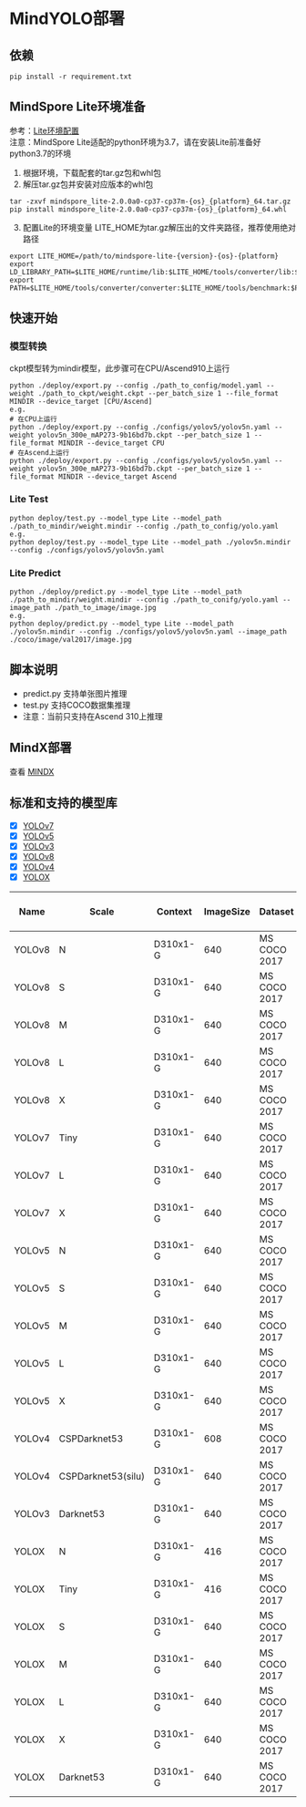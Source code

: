 # MindYOLO部署

## 依赖
   ```shell
   pip install -r requirement.txt
   ```

## MindSpore Lite环境准备
   参考：[Lite环境配置](https://mindspore.cn/lite) <br>
   注意：MindSpore Lite适配的python环境为3.7，请在安装Lite前准备好python3.7的环境 <br>
   1. 根据环境，下载配套的tar.gz包和whl包
   2. 解压tar.gz包并安装对应版本的whl包
   ```shell
   tar -zxvf mindspore_lite-2.0.0a0-cp37-cp37m-{os}_{platform}_64.tar.gz
   pip install mindspore_lite-2.0.0a0-cp37-cp37m-{os}_{platform}_64.whl
   ```
   3. 配置Lite的环境变量
   LITE_HOME为tar.gz解压出的文件夹路径，推荐使用绝对路径
   ```shell
   export LITE_HOME=/path/to/mindspore-lite-{version}-{os}-{platform}
   export LD_LIBRARY_PATH=$LITE_HOME/runtime/lib:$LITE_HOME/tools/converter/lib:$LD_LIBRARY_PATH
   export PATH=$LITE_HOME/tools/converter/converter:$LITE_HOME/tools/benchmark:$PATH
   ```

## 快速开始

### 模型转换
   ckpt模型转为mindir模型，此步骤可在CPU/Ascend910上运行
   ```shell
   python ./deploy/export.py --config ./path_to_config/model.yaml --weight ./path_to_ckpt/weight.ckpt --per_batch_size 1 --file_format MINDIR --device_target [CPU/Ascend]
   e.g.
   # 在CPU上运行
   python ./deploy/export.py --config ./configs/yolov5/yolov5n.yaml --weight yolov5n_300e_mAP273-9b16bd7b.ckpt --per_batch_size 1 --file_format MINDIR --device_target CPU
   # 在Ascend上运行
   python ./deploy/export.py --config ./configs/yolov5/yolov5n.yaml --weight yolov5n_300e_mAP273-9b16bd7b.ckpt --per_batch_size 1 --file_format MINDIR --device_target Ascend
   ```

### Lite Test
   ```shell
   python deploy/test.py --model_type Lite --model_path ./path_to_mindir/weight.mindir --config ./path_to_config/yolo.yaml
   e.g.
   python deploy/test.py --model_type Lite --model_path ./yolov5n.mindir --config ./configs/yolov5/yolov5n.yaml
   ```

### Lite Predict
   ```shell
   python ./deploy/predict.py --model_type Lite --model_path ./path_to_mindir/weight.mindir --config ./path_to_conifg/yolo.yaml --image_path ./path_to_image/image.jpg
   e.g.
   python deploy/predict.py --model_type Lite --model_path ./yolov5n.mindir --config ./configs/yolov5/yolov5n.yaml --image_path ./coco/image/val2017/image.jpg
   ```

## 脚本说明
   - predict.py 支持单张图片推理
   - test.py 支持COCO数据集推理
   - 注意：当前只支持在Ascend 310上推理

## MindX部署

查看 [MINDX](MINDX.md)

## 标准和支持的模型库

- [x] [YOLOv7](configs/yolov7)
- [x] [YOLOv5](configs/yolov5)
- [x] [YOLOv3](configs/yolov3)
- [x] [YOLOv8](configs/yolov6)
- [x] [YOLOv4](configs/yolov6)
- [x] [YOLOX](configs/yolox)

| Name   | Scale              | Context  | ImageSize | Dataset      | Box mAP (%) | Params | FLOPs  | Recipe                                                                                        | Download                                                                                                     |
|--------|--------------------|----------|-----------|--------------|-------------|--------|--------|-----------------------------------------------------------------------------------------------|--------------------------------------------------------------------------------------------------------------|
| YOLOv8 | N                  | D310x1-G | 640       | MS COCO 2017 | 37.2        | 3.2M   | 8.7G   | [yaml](https://github.com/mindspore-lab/mindyolo/blob/master/configs/yolov8/yolov8n.yaml)     | [ckpt](https://download.mindspore.cn/toolkits/mindyolo/yolov8/yolov8-n_500e_mAP372-cc07f5bd.ckpt) <br> [mindir](https://download.mindspore.cn/toolkits/mindyolo/yolov8/yolov8-n_500e_mAP372-cc07f5bd-36a7ffec.mindir) |
| YOLOv8 | S            | D310x1-G | 640       | MS COCO 2017 | 44.6        | 11.2M  | 28.6G  | [yaml](https://github.com/mindspore-lab/mindyolo/blob/master/configs/yolov8/yolov8s.yaml) | [ckpt](https://download.mindspore.cn/toolkits/mindyolo/yolov8/yolov8-s_500e_mAP446-3086f0c9.ckpt)  <br> [mindir](https://download.mindspore.cn/toolkits/mindyolo/yolov8/yolov8-s_500e_mAP446-3086f0c9-137e9384.mindir) |
| YOLOv8 | M            | D310x1-G | 640       | MS COCO 2017 | 50.5        | 25.9M  | 78.9G  | [yaml](https://github.com/mindspore-lab/mindyolo/blob/master/configs/yolov8/yolov8m.yaml) | [ckpt](https://download.mindspore.cn/toolkits/mindyolo/yolov8/yolov8-m_500e_mAP505-8ff7a728.ckpt)  <br> [mindir](https://download.mindspore.cn/toolkits/mindyolo/yolov8/yolov8-m_500e_mAP505-8ff7a728-e21c252b.mindir) |
| YOLOv8 | L            | D310x1-G | 640       | MS COCO 2017 | 52.8        | 43.7M  | 165.2G | [yaml](https://github.com/mindspore-lab/mindyolo/blob/master/configs/yolov8/yolov8l.yaml) | [ckpt](https://download.mindspore.cn/toolkits/mindyolo/yolov8/yolov8-l_500e_mAP528-6e96d6bb.ckpt) <br> [mindir](https://download.mindspore.cn/toolkits/mindyolo/yolov8/yolov8-l_500e_mAP528-6e96d6bb-55db59b4.mindir) |
| YOLOv8 | X            | D310x1-G | 640       | MS COCO 2017 | 53.7        | 68.2M  | 257.8G | [yaml](https://github.com/mindspore-lab/mindyolo/blob/master/configs/yolov8/yolov8x.yaml) | [ckpt](https://download.mindspore.cn/toolkits/mindyolo/yolov8/yolov8-x_500e_mAP537-b958e1c7.ckpt)   <br> [mindir](https://download.mindspore.cn/toolkits/mindyolo/yolov8/yolov8-x_500e_mAP537-b958e1c7-2a034e2c.mindir)     |
| YOLOv7 | Tiny               | D310x1-G | 640       | MS COCO 2017 | 37.5        | 6.2M   | 13.8G  | [yaml](https://github.com/mindspore-lab/mindyolo/blob/master/configs/yolov7/yolov7-tiny.yaml) | [ckpt](https://download.mindspore.cn/toolkits/mindyolo/yolov7/yolov7-tiny_300e_mAP375-d8972c94.ckpt) <br> [mindir](https://download.mindspore.cn/toolkits/mindyolo/yolov7/yolov7-tiny_300e_mAP375-d8972c94-c550e241.mindir)      |
| YOLOv7 | L                  | D310x1-G | 640       | MS COCO 2017 | 50.8        | 36.9M  | 104.7G | [yaml](https://github.com/mindspore-lab/mindyolo/blob/master/configs/yolov7/yolov7.yaml)      | [ckpt](https://download.mindspore.cn/toolkits/mindyolo/yolov7/yolov7_300e_mAP508-734ac919.ckpt) <br> [mindir](https://download.mindspore.cn/toolkits/mindyolo/yolov7/yolov7_300e_mAP508-734ac919-6d65d27c.mindir)           |
| YOLOv7 | X                  | D310x1-G | 640       | MS COCO 2017 | 52.4        | 71.3M  | 189.9G | [yaml](https://github.com/mindspore-lab/mindyolo/blob/master/configs/yolov7/yolov7-x.yaml)    | [ckpt](https://download.mindspore.cn/toolkits/mindyolo/yolov7/yolov7-x_300e_mAP524-e2f58741.ckpt) <br> [mindir](https://download.mindspore.cn/toolkits/mindyolo/yolov7/yolov7-x_300e_mAP524-e2f58741-583e624b.mindir)        |
| YOLOv5 | N                  | D310x1-G | 640       | MS COCO 2017 | 27.3        | 1.9M   | 4.5G   | [yaml](https://github.com/mindspore-lab/mindyolo/blob/master/configs/yolov5/yolov5n.yaml)     | [ckpt](https://download.mindspore.cn/toolkits/mindyolo/yolov5/yolov5n_300e_mAP273-9b16bd7b.ckpt) <br> [mindir](https://download.mindspore.cn/toolkits/mindyolo/yolov5/yolov5n_300e_mAP273-9b16bd7b-bd03027b.mindir)         |
| YOLOv5 | S                  | D310x1-G | 640       | MS COCO 2017 | 37.6        | 7.2M   | 16.5G  | [yaml](https://github.com/mindspore-lab/mindyolo/blob/master/configs/yolov5/yolov5s.yaml)     | [ckpt](https://download.mindspore.cn/toolkits/mindyolo/yolov5/yolov5s_300e_mAP376-860bcf3b.ckpt) <br> [mindir](https://download.mindspore.cn/toolkits/mindyolo/yolov5/yolov5s_300e_mAP376-860bcf3b-c105deb6.mindir)         |
| YOLOv5 | M                  | D310x1-G | 640       | MS COCO 2017 | 44.9        | 21.2M  | 49.0G  | [yaml](https://github.com/mindspore-lab/mindyolo/blob/master/configs/yolov5/yolov5m.yaml)     | [ckpt](https://download.mindspore.cn/toolkits/mindyolo/yolov5/yolov5m_300e_mAP449-e7bbf695.ckpt) <br> [mindir](https://download.mindspore.cn/toolkits/mindyolo/yolov5/yolov5m_300e_mAP449-e7bbf695-b1525c76.mindir)         |
| YOLOv5 | L                  | D310x1-G | 640       | MS COCO 2017 | 48.5        | 46.5M  | 109.1G | [yaml](https://github.com/mindspore-lab/mindyolo/blob/master/configs/yolov5/yolov5l.yaml)     | [ckpt](https://download.mindspore.cn/toolkits/mindyolo/yolov5/yolov5l_300e_mAP485-a28bce73.ckpt) <br> [mindir](https://download.mindspore.cn/toolkits/mindyolo/yolov5/yolov5l_300e_mAP485-a28bce73-d4e437c2.mindir)         |
| YOLOv5 | X                  | D310x1-G | 640       | MS COCO 2017 | 50.5        | 86.7M  | 205.7G | [yaml](https://github.com/mindspore-lab/mindyolo/blob/master/configs/yolov5/yolov5x.yaml)     | [ckpt](https://download.mindspore.cn/toolkits/mindyolo/yolov5/yolov5x_300e_mAP505-97d36ddc.ckpt) <br> [mindir](https://download.mindspore.cn/toolkits/mindyolo/yolov5/yolov5x_300e_mAP505-97d36ddc-cae885cf.mindir)         |
| YOLOv4 | CSPDarknet53 | D310x1-G | 608             | MS COCO 2017 | 45.4        | 27.6M  | 52G    | [yaml](https://github.com/mindspore-lab/mindyolo/blob/master/configs/yolov4/yolov4.yaml) | [ckpt](https://download.mindspore.cn/toolkits/mindyolo/yolov4/yolov4-cspdarknet53_320e_map454-50172f93.ckpt) <br> [mindir](https://download.mindspore.cn/toolkits/mindyolo/yolov4/yolov4-cspdarknet53_320e_map454-50172f93-cf2b8452.mindir) |
| YOLOv4 | CSPDarknet53(silu) | D310x1-G | 640       | MS COCO 2017 | 45.8        | 27.6M  | 52G    | [yaml](https://github.com/mindspore-lab/mindyolo/blob/master/configs/yolov4/yolov4-silu.yaml)      | [ckpt](https://download.mindspore.cn/toolkits/mindyolo/yolov4/yolov4-cspdarknet53_silu_320e_map458-bdfc3205.ckpt) <br> [mindir](https://download.mindspore.cn/toolkits/mindyolo/yolov4/yolov4-cspdarknet53_silu_320e_map458-bdfc3205-a0844d9f.mindir) |
| YOLOv3 | Darknet53          | D310x1-G | 640       | MS COCO 2017 | 45.5        | 61.9M  | 156.4G | [yaml](https://github.com/mindspore-lab/mindyolo/blob/master/configs/yolov3/yolov3.yaml)      | [ckpt](https://download.mindspore.cn/toolkits/mindyolo/yolov3/yolov3-darknet53_300e_mAP455-adfb27af.ckpt) <br> [mindir](https://download.mindspore.cn/toolkits/mindyolo/yolov3/yolov3-darknet53_300e_mAP455-adfb27af-335965fc.mindir)  |
| YOLOX  | N                  | D310x1-G | 416       | MS COCO 2017 | 24.1        | 0.9M   | 1.1G   | [yaml](https://github.com/mindspore-lab/mindyolo/blob/master/configs/yolox/yolox-nano.yaml)      | [ckpt](https://download.mindspore.cn/toolkits/mindyolo/yolox/yolox-n_300e_map241-ec9815e3.ckpt) <br> [mindir](https://download.mindspore.cn/toolkits/mindyolo/yolox/yolox-n_300e_map241-ec9815e3-13b3ac7f.mindir)              |
| YOLOX  | Tiny               | D310x1-G | 416       | MS COCO 2017 | 33.3        | 5.1M   | 6.5G   | [yaml](https://github.com/mindspore-lab/mindyolo/blob/master/configs/yolox/yolox-tiny.yaml)      | [ckpt](https://download.mindspore.cn/toolkits/mindyolo/yolox/yolox-tiny_300e_map333-e5ae3a2e.ckpt) <br> [mindir](https://download.mindspore.cn/toolkits/mindyolo/yolox/yolox-tiny_300e_map333-e5ae3a2e-ff08fe48.mindir)              |
| YOLOX  | S                  | D310x1-G | 640       | MS COCO 2017 | 40.7        | 9.0M   | 26.8G  | [yaml](https://github.com/mindspore-lab/mindyolo/blob/master/configs/yolox/yolox-s.yaml)         | [ckpt](https://download.mindspore.cn/toolkits/mindyolo/yolox/yolox-s_300e_map407-0983e07f.ckpt) <br> [mindir](https://download.mindspore.cn/toolkits/mindyolo/yolox/yolox-s_300e_map407-0983e07f-2f0f7762.mindir)                  |
| YOLOX  | M                  | D310x1-G | 640       | MS COCO 2017 | 46.7        | 25.3M  | 73.8G  | [yaml](https://github.com/mindspore-lab/mindyolo/blob/master/configs/yolox/yolox-m.yaml)         | [ckpt](https://download.mindspore.cn/toolkits/mindyolo/yolox/yolox-m_300e_map467-1db321ee.ckpt) <br> [mindir](https://download.mindspore.cn/toolkits/mindyolo/yolox/yolox-m_300e_map467-1db321ee-5a56d70e.mindir)                  |
| YOLOX  | L                  | D310x1-G | 640       | MS COCO 2017 | 49.2        | 54.2M  | 155.6G | [yaml](https://github.com/mindspore-lab/mindyolo/blob/master/configs/yolox/yolox-l.yaml)         | [ckpt](https://download.mindspore.cn/toolkits/mindyolo/yolox/yolox-l_300e_map492-52a4ab80.ckpt) <br> [mindir](https://download.mindspore.cn/toolkits/mindyolo/yolox/yolox-l_300e_map492-52a4ab80-e1c4f344.mindir)                  |
| YOLOX  | X                  | D310x1-G | 640       | MS COCO 2017 | 51.6        | 99.1M  | 281.9G | [yaml](https://github.com/mindspore-lab/mindyolo/blob/master/configs/yolox/yolox-x.yaml)         | [ckpt](https://download.mindspore.cn/toolkits/mindyolo/yolox/yolox-x_300e_map516-52216d90.ckpt) <br> [mindir](https://download.mindspore.cn/toolkits/mindyolo/yolox/yolox-x_300e_map516-52216d90-e5c397bc.mindir)                  |
| YOLOX  | Darknet53          | D310x1-G | 640       | MS COCO 2017 | 47.7        | 63.7M  | 185.3G | [yaml](https://github.com/mindspore-lab/mindyolo/blob/master/configs/yolox/yolox-darknet53.yaml) | [ckpt](https://download.mindspore.cn/toolkits/mindyolo/yolox/yolox-darknet53_300e_map477-b5fcaba9.ckpt) <br> [mindir](https://download.mindspore.cn/toolkits/mindyolo/yolox/yolox-darknet53_300e_map477-b5fcaba9-d3380d02.mindir)                 |

<br>